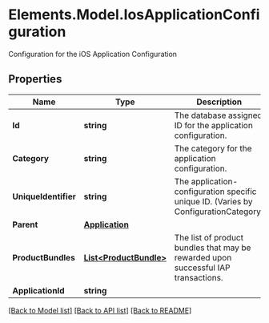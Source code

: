 # Elements.Model.IosApplicationConfiguration
Configuration for the iOS Application Configuration

## Properties

Name | Type | Description | Notes
------------ | ------------- | ------------- | -------------
**Id** | **string** | The database assigned ID for the application configuration. | [optional] 
**Category** | **string** | The category for the application configuration. | 
**UniqueIdentifier** | **string** | The application-configuration specific unique ID.  (Varies by ConfigurationCategory) | [optional] 
**Parent** | [**Application**](Application.md) |  | 
**ProductBundles** | [**List&lt;ProductBundle&gt;**](ProductBundle.md) | The list of product bundles that may be rewarded upon successful IAP transactions. | [optional] 
**ApplicationId** | **string** |  | 

[[Back to Model list]](../README.md#documentation-for-models) [[Back to API list]](../README.md#documentation-for-api-endpoints) [[Back to README]](../README.md)


